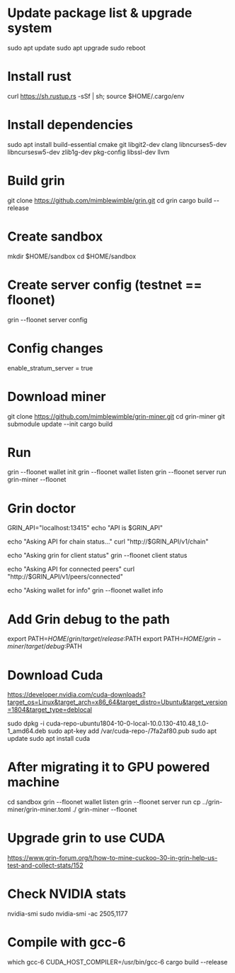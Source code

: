 # Update package list & upgrade system
sudo apt update
sudo apt upgrade
sudo reboot

# Install rust
curl https://sh.rustup.rs -sSf | sh; source $HOME/.cargo/env

# Install dependencies
sudo apt install build-essential cmake git libgit2-dev clang libncurses5-dev libncursesw5-dev zlib1g-dev pkg-config libssl-dev llvm

# Build grin
git clone https://github.com/mimblewimble/grin.git
cd grin
cargo build --release

# Create sandbox
mkdir $HOME/sandbox
cd $HOME/sandbox

# Create server config (testnet == floonet)
grin --floonet server config

# Config changes
enable_stratum_server = true

# Download miner
git clone https://github.com/mimblewimble/grin-miner.git
cd grin-miner
git submodule update --init
cargo build

# Run
grin --floonet wallet init
grin --floonet wallet listen
grin --floonet server run
grin-miner --floonet

# Grin doctor
GRIN_API="localhost:13415"
echo "API is $GRIN_API"

echo "Asking API for chain status..."
curl "http://$GRIN_API/v1/chain"

echo "Asking grin for client status"
grin --floonet client status

echo "Asking API for connected peers"
curl "http://$GRIN_API/v1/peers/connected"

echo "Asking wallet for info"
grin --floonet wallet info

# Add Grin debug to the path
export PATH=$HOME/grin/target/release:$PATH
export PATH=$HOME/grin-miner/target/debug:$PATH

# Download Cuda
https://developer.nvidia.com/cuda-downloads?target_os=Linux&target_arch=x86_64&target_distro=Ubuntu&target_version=1804&target_type=deblocal

sudo dpkg -i cuda-repo-ubuntu1804-10-0-local-10.0.130-410.48_1.0-1_amd64.deb
sudo apt-key add /var/cuda-repo-<version>/7fa2af80.pub
sudo apt update
sudo apt install cuda

# After migrating it to GPU powered machine
cd sandbox
grin --floonet wallet listen
grin --floonet server run
cp ../grin-miner/grin-miner.toml ./
grin-miner --floonet

# Upgrade grin to use CUDA
https://www.grin-forum.org/t/how-to-mine-cuckoo-30-in-grin-help-us-test-and-collect-stats/152

# Check NVIDIA stats
nvidia-smi
sudo nvidia-smi -ac 2505,1177

# Compile with gcc-6
which gcc-6
CUDA_HOST_COMPILER=/usr/bin/gcc-6 cargo build --release
